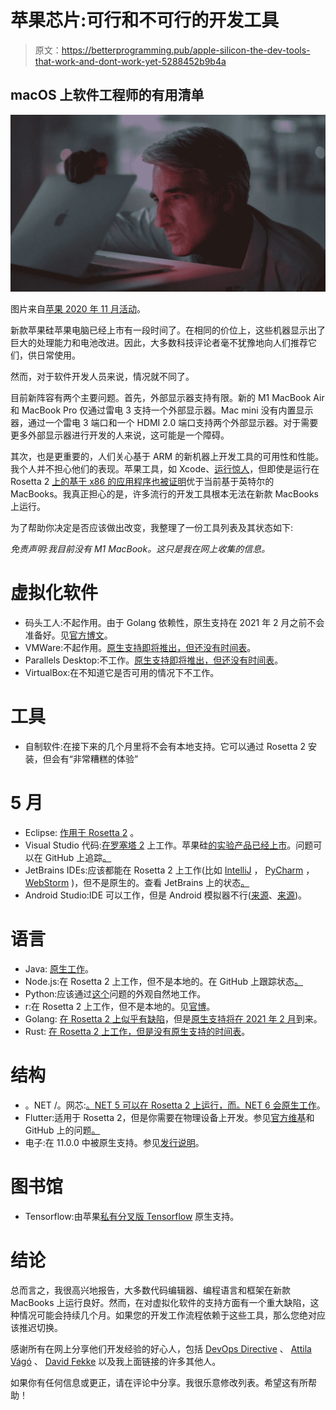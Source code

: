 # 苹果芯片:可行和不可行的开发工具

> 原文：<https://betterprogramming.pub/apple-silicon-the-dev-tools-that-work-and-dont-work-yet-5288452b9b4a>

## macOS 上软件工程师的有用清单

![](img/71effe2d37a563095b6aef652a5f1a97.png)

图片来自[苹果 2020 年 11 月活动](https://www.apple.com/apple-events/november-2020/)。

新款苹果硅苹果电脑已经上市有一段时间了。在相同的价位上，这些机器显示出了巨大的处理能力和电池改进。因此，大多数科技评论者毫不犹豫地向人们推荐它们，供日常使用。

然而，对于软件开发人员来说，情况就不同了。

目前新阵容有两个主要问题。首先，外部显示器支持有限。新的 M1 MacBook Air 和 MacBook Pro 仅通过雷电 3 支持一个外部显示器。Mac mini 没有内置显示器，通过一个雷电 3 端口和一个 HDMI 2.0 端口支持两个外部显示器。对于需要更多外部显示器进行开发的人来说，这可能是一个障碍。

其次，也是更重要的，人们关心基于 ARM 的新机器上开发工具的可用性和性能。我个人并不担心他们的表现。苹果工具，如 Xcode、[运行惊人](https://youtu.be/XQ6vX6nmboU?t=154)，但即使是运行在 Rosetta 2 [上的基于 x86 的应用程序也被证明](https://www.youtube.com/watch?v=VXgLBa5jgr8)优于当前基于英特尔的 MacBooks。我真正担心的是，许多流行的开发工具根本无法在新款 MacBooks 上运行。

为了帮助你决定是否应该做出改变，我整理了一份工具列表及其状态如下:

*免责声明:我目前没有 M1 MacBook。这只是我在网上收集的信息。*

# 虚拟化软件

*   码头工人:不起作用。由于 Golang 依赖性，原生支持在 2021 年 2 月之前不会准备好。见[官方博文](https://www.docker.com/blog/apple-silicon-m1-chips-and-docker/)。
*   VMWare:不起作用。[原生支持即将推出，但还没有时间表](https://twitter.com/VMwareFusion/status/1326229094648832000)。
*   Parallels Desktop:不工作。[原生支持即将推出，但还没有时间表](https://www.parallels.com/blogs/parallels-desktop-apple-silicon-mac/)。
*   VirtualBox:在不知道它是否可用的情况下不工作。

# 工具

*   自制软件:在接下来的几个月里将不会有本地支持。它可以通过 Rosetta 2 安装，但会有“非常糟糕的体验”

# 5 月

*   Eclipse: [作用于 Rosetta 2](https://www.youtube.com/watch?v=9NnxtAX1ROA) 。
*   Visual Studio 代码:[在罗塞塔 2](https://www.youtube.com/watch?v=1l21xUwy5d0) 上工作。苹果硅[的实验产品已经上市](https://code.visualstudio.com/insiders/#osx)。问题可以在 GitHub 上追踪[。](https://github.com/microsoft/vscode/labels/%3Aapple%3A%20si)
*   JetBrains IDEs:应该都能在 Rosetta 2 上工作(比如 [IntelliJ](https://www.youtube.com/watch?v=vo0Mo0jr7dM) ， [PyCharm](https://www.youtube.com/watch?v=E6JDzg6-_JM&t=9s) ， [WebStorm](https://www.youtube.com/watch?v=l6iOCaXFGyA) )，但不是原生的。查看 JetBrains 上的状态[。](https://youtrack.jetbrains.com/issue/JBR-2526)
*   Android Studio:IDE 可以工作，但是 Android 模拟器不行([来源](https://stackoverflow.com/a/64907261)、[来源](https://youtu.be/vc4dwGF3jlU?t=697))。

# 语言

*   Java: [原生工作](https://www.azul.com/downloads/zulu-community/?os=macos&architecture=arm-64-bit&package=jdk)。
*   Node.js:在 Rosetta 2 上工作，但不是本地的。在 GitHub 上跟踪状态[。](https://github.com/nodejs/TSC/issues/886)
*   Python:应该通过[这个](https://github.com/python/cpython/pull/22855)问题的外观自然地工作。
*   r:在 Rosetta 2 上工作，但不是本地的。见[官博](https://developer.r-project.org/Blog/public/2020/11/02/will-r-work-on-apple-silicon/index.html)。
*   Golang: [在 Rosetta 2 上似乎有缺陷](https://github.com/golang/go/issues?q=is%3Aissue+is%3Aopen+rosetta)，但是[原生支持将在 2021 年 2 月](https://blog.golang.org/11years)到来。
*   Rust: [在 Rosetta 2 上工作，但是没有原生支持的时间表](https://github.com/rust-lang/rust/issues/73908)。

# 结构

*   。NET /。网芯:[。NET 5 可以在 Rosetta 2 上运行，而。NET 6 会原生工作](https://github.com/dotnet/runtime/issues/43313)。
*   Flutter:适用于 Rosetta 2，但是你需要在物理设备上开发。参见[官方维基](https://github.com/flutter/flutter/wiki/Developing-with-Flutter-on-Apple-Silicon)和 GitHub 上的问题[。](https://github.com/flutter/flutter/issues/60118)
*   电子:在 11.0.0 中被原生支持。参见[发行说明](https://www.electronjs.org/blog/electron-11-0)。

# 图书馆

*   Tensorflow:由苹果[私有分叉版 Tensorflow](https://github.com/apple/tensorflow_macos) 原生支持。

# 结论

总而言之，我很高兴地报告，大多数代码编辑器、编程语言和框架在新款 MacBooks 上运行良好。然而，在对虚拟化软件的支持方面有一个重大缺陷，这种情况可能会持续几个月。如果您的开发工作流程依赖于这些工具，那么您绝对应该推迟切换。

感谢所有在网上分享他们开发经验的好心人，包括 [DevOps Directive](https://www.youtube.com/watch?v=ji9j-JWbgAo) 、 [Attila Vágó](https://levelup.gitconnected.com/hello-new-world-living-with-and-developing-on-apple-silicon-m1-6bbc3617c9be) 、 [David Fekke](https://github.com/davidfekke/appleM1SECompatibility) 以及我上面链接的许多其他人。

如果你有任何信息或更正，请在评论中分享。我很乐意修改列表。希望这有所帮助！